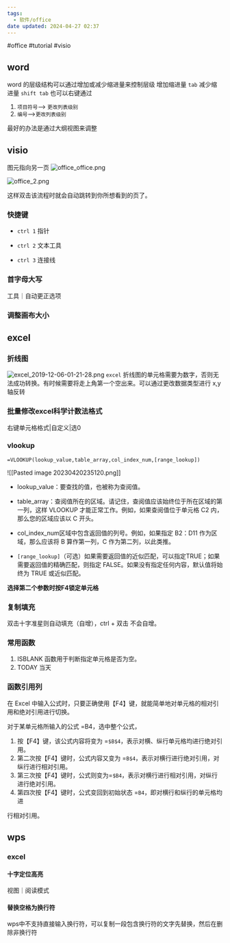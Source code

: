 ```yaml
---
tags:
  - 软件/office
date updated: 2024-04-27 02:37
---
```


#office	#tutorial #visio

## word

word 的层级结构可以通过增加或减少缩进量来控制层级
增加缩进量 `tab`
减少缩进量 `shift tab`
也可以右键通过

1. `项目符号`--> `更改列表级别`
2. `编号`-->`更改列表级别`

最好的办法是通过大纲视图来调整

## visio

图元指向另一页
![office_office.png](office_office.png)

![office_2.png](office_2.png)

这样双击该流程时就会自动跳转到你所想看到的页了。

### 快捷键

- `ctrl 1`  指针

- `ctrl 2` 文本工具

- `ctrl 3` 连接线

### 首字母大写

工具｜自动更正选项

### 调整画布大小

## excel

### 折线图

![excel_2019-12-06-01-21-28.png](excel_2019-12-06-01-21-28.png)
`excel` 折线图的单元格需要为数字，否则无法成功转换。有时候需要将走上角第一个空出来。可以通过更改数据类型进行 x,y 轴反转

### 批量修改excel科学计数法格式

右键单元格格式|自定义|选0

### vlookup

`=VLOOKUP(lookup_value,table_array,col_index_num,[range_lookup])`

![[Pasted image 20230420235120.png]]

- lookup_value：要查找的值，也被称为查阅值。

- table_array：查阅值所在的区域。请记住，查阅值应该始终位于所在区域的第一列，这样 VLOOKUP 才能正常工作。例如，如果查阅值位于单元格 C2 内，那么您的区域应该以 C 开头。

- col_index_num区域中包含返回值的列号。例如，如果指定 B2：D11 作为区域，那么应该将 B 算作第一列，C 作为第二列，以此类推。

- `[range_lookup]`（可选）如果需要返回值的近似匹配，可以指定TRUE；如果需要返回值的精确匹配，则指定 FALSE。如果没有指定任何内容，默认值将始终为 TRUE 或近似匹配。

**选择第二个参数时按F4锁定单元格**

### 复制填充

双击十字准星则自动填充（自增），ctrl + 双击 不会自增。

### 常用函数

1. ISBLANK 函数用于判断指定单元格是否为空。
2. TODAY 当天

### 函数引用列

在 Excel 中输入公式时，只要正确使用【F4】键，就能简单地对单元格的相对引用和绝对引用进行切换。

对于某单元格所输入的公式 =B4，选中整个公式，

1. 按【F4】键，该公式内容将变为 =`$B$4`，表示对横、纵行单元格均进行绝对引用。
2. 第二次按【F4】键时，公式内容又变为 =`B$4`，表示对横行进行绝对引用，对纵行进行相对引用。
3. 第三次按【F4】键时，公式则变为=`$B4`，表示对横行进行相对引用，对纵行进行绝对引用。
4. 第四次按【F4】键时，公式变回到初始状态 =`B4`，即对横行和纵行的单元格均进

行相对引用。

## wps

### excel

#### 十字定位高亮

视图｜阅读模式

#### 替换空格为换行符

wps中不支持直接输入换行符，可以复制一段包含换行符的文字先替换，然后在删除非换行符
